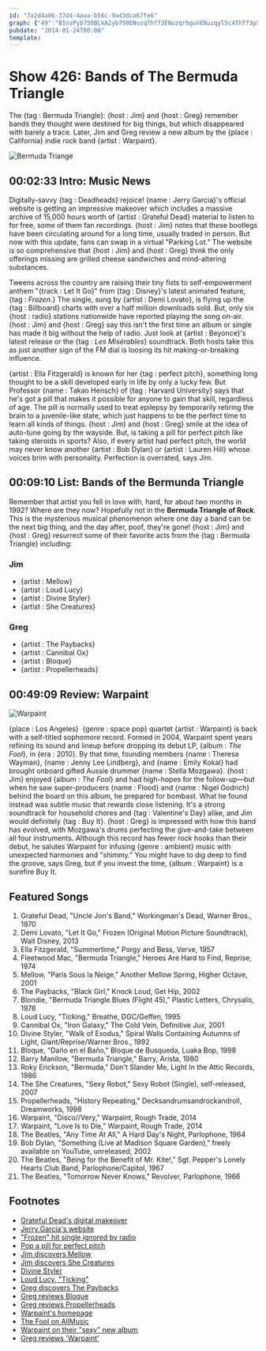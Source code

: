 ```yaml
---
id: "7a2d4a06-37d4-4aaa-b56c-9a43dca67fe6"
graph: {"49":"BInsPyb750BLkA2yb750ENuzqThff3ENuzqrhgunENuzqylSc4Thff3p5o0ieri67ojdGW6hj6LojdGW6hj6LoJ4kB","FA":"","29X":"WmINyuFfRSWmINyzYRpk3SP7dWmINy2fIibWmINyEqVOFWmINyBLNrzWmINyWmINyxLTb8WmINyvnhd197qipX6cfd2fIibBEScE2fIibmZpSV97qipBHm1G2fIib97qip2fIib3SP7d"}
pubdate: "2014-01-24T00:00"
template: 
---
```






# Show 426: Bands of The Bermuda Triangle

The {tag : Bermuda Triangle}: {host : Jim} and {host : Greg} remember bands they thought were destined for big things, but which disappeared with barely a trace. Later, Jim and Greg review a new album by the {place : California} indie rock band {artist : Warpaint}.

![Bermuda Triange](https://static.soundopinions.org/images/2014/bermudatriangle.jpg)



## 00:02:33 Intro: Music News

Digitally-savvy {tag : Deadheads} rejoice! {name : Jerry Garcia}'s official website is getting an impressive makeover which includes a massive archive of 15,000 hours worth of {artist : Grateful Dead} material to listen to for free, some of them fan recordings. {host : Jim} notes that these bootlegs have been circulating around for a long time, usually traded in person. But now with this update, fans can swap in a virtual "Parking Lot." The website is so comprehensive that {host : Jim} and {host : Greg} think the only offerings missing are grilled cheese sandwiches and mind-altering substances.

Tweens across the country are raising their tiny fists to self-empowerment anthem "{track : Let It Go}" from {tag : Disney}'s latest animated feature, {tag : *Frozen*.} The single, sung by {artist : Demi Lovato}, is flying up the {tag : Billboard} charts with over a half million downloads sold. But, only six {host : radio} stations nationwide have reported playing the song on-air. {host : Jim} and {host : Greg} say this isn't the first time an album or single has made it big without the help of radio. Just look at {artist : Beyonce}'s latest release or the {tag : *Les Misérables*} soundtrack. Both hosts take this as just another sign of the FM dial is loosing its hit making-or-breaking influence.

{artist : Ella Fitzgerald} is known for her {tag : perfect pitch}, something long thought to be a skill developed early in life by only a lucky few. But Professor {name : Takao Hensch} of {tag : Harvard University} says that he's got a pill that makes it possible for anyone to gain that skill, regardless of age. The pill is normally used to treat epilepsy by temporarily retiring the brain to a juvenile-like state, which just happens to be the perfect time to learn all kinds of things. {host : Jim} and {host : Greg} smile at the idea of auto-tune going by the wayside. But, is taking a pill for perfect pitch like taking steroids in sports? Also, if every artist had perfect pitch, the world may never know another {artist : Bob Dylan} or {artist : Lauren Hill} whose voices brim with personality. Perfection is overrated, says Jim.



## 00:09:10 List: Bands of the Bermunda Triangle

Remember that artist you fell in love with, hard, for about two months in 1992? Where are they now? Hopefully not in the **Bermuda Triangle of Rock**. This is the mysterious musical phenomenon where one day a band can be the next big thing, and the day after, poof, they're gone! {host : Jim} and {host : Greg} resurrect some of their favorite acts from the {tag : Bermuda Triangle} including:


### Jim

- {artist : Mellow}
- {artist : Loud Lucy}
- {artist : Divine Styler}
- {artist : She Creatures}


### Greg

- {artist : The Paybacks}
- {artist : Cannibal Ox}
- {artist : Bloque}
- {artist : Propellerheads}



## 00:49:09 Review: Warpaint

![Warpaint](https://static.soundopinions.org/assets/426/29X0.jpg)

{place : Los Angeles}  {genre : space pop} quartet {artist : Warpaint} is back with a self-titled sophomore record. Formed in 2004, Warpaint spent years refining its sound and lineup before dropping its debut LP, {album : *The Fool*}, in {era : 2010}. By that time, founding members {name : Theresa Wayman}, {name : Jenny Lee Lindberg}, and {name : Emily Kokal} had brought onboard gifted Aussie drummer {name : Stella Mozgawa}. {host : Jim} enjoyed {album : *The Fool*} and had high-hopes for the follow-up—but when he saw super-producers {name : Flood} and {name : Nigel Godrich} behind the board on this album, he prepared for bombast. What he found instead was subtle music that rewards close listening. It's a strong soundtrack for household chores and {tag : Valentine's Day} alike, and Jim would definitely {tag : Buy It}. {host : Greg} is impressed with how this band has evolved, with Mozgawa's drums perfecting the give-and-take between all four instruments. Although this record has fewer rock hooks than their debut, he salutes Warpaint for infusing {genre : ambient} music with unexpected harmonies and "shimmy." You might have to dig deep to find the groove, says Greg, but if you invest the time, {album : Warpaint} is a surefire Buy It.



## Featured Songs

1. Grateful Dead, "Uncle Jon's Band," Workingman's Dead, Warner Bros., 1970
2. Demi Lovato, "Let It Go," Frozen (Original Motion Picture Soundtrack), Walt Disney, 2013
3. Ella Fitzgerald, "Summertime," Porgy and Bess, Verve, 1957
4. Fleetwood Mac, "Bermuda Triangle," Heroes Are Hard to Find, Reprise, 1974
5. Mellow, "Paris Sous la Neige," Another Mellow Spring, Higher Octave, 2001
6. The Paybacks, "Black Girl," Knock Loud, Get Hip, 2002
7. Blondie, "Bermuda Triangle Blues (Flight 45)," Plastic Letters, Chrysalis, 1978
8. Loud Lucy, "Ticking," Breathe, DGC/Geffen, 1995
9. Cannibal Ox, "Iron Galaxy," The Cold Vein, Definitive Jux, 2001
10. Divine Styler, "Walk of Exodus," Spiral Walls Containing Autumns of Light, Giant/Reprise/Warner Bros., 1992
11. Bloque, "Daño en el Baño," Bloque de Busqueda, Luaka Bop, 1998
12. Barry Manilow, "Bermuda Triangle," Barry, Arista, 1980
13. Roky Erickson, "Bermuda," Don't Slander Me, Light In the Attic Records, 1986
14. The She Creatures, "Sexy Robot," Sexy Robot (Single), self-released, 2007
15. Propellerheads, "History Repeating," Decksandrumsandrockandroll, Dreamworks, 1998
16. Warpaint, "Disco//Very," Warpaint, Rough Trade, 2014
17. Warpaint, "Love Is to Die," Warpaint, Rough Trade, 2014
18. The Beatles, "Any Time At All," A Hard Day's Night, Parlophone, 1964
19. Bob Dylan, "Something (Live at Madison Square Garden)," freely available on YouTube, unreleased, 2002
20. The Beatles, "Being for the Benefit of Mr. Kite!," Sgt. Pepper's Lonely Hearts Club Band, Parlophone/Capitol, 1967
21. The Beatles, "Tomorrow Never Knows," Revolver, Parlophone, 1966



## Footnotes

- [Grateful Dead's digital makeover](http://www.rollingstone.com/music/news/jerry-garcia-gets-a-digital-makeover-20140117)
- [Jerry Garcia's website](http://jerrygarcia.com/)
- ["Frozen" hit single ignored by radio](http://www.billboard.com/biz/articles/news/radio/5876982/frozen-the-no-1-album-thats-been-ignored-by-radio)
- [Pop a pill for perfect pitch](http://www.npr.org/2014/01/04/259552442/want-perfect-pitch-you-could-pop-a-pill-for-that)
- [Jim discovers Mellow](http://www.jimdero.com/News2001/NewsSXSW2mar19.htm)
- [Jim discovers She Creatures](http://www.jimdero.com/News%202009/SXSWFemme.htm)
- [Divine Styler](http://www.allmusic.com/artist/divine-styler-mn0000178513)
- [Loud Lucy, "Ticking"](http://www.youtube.com/watch?v=iTGtcLZkU9c)
- [Greg discovers The Paybacks](http://articles.chicagotribune.com/2007-03-09/entertainment/0703080409_1_band-southwest-music-self-releasing)
- [Greg reviews Bloque](http://articles.chicagotribune.com/1998-10-11/news/9810110275_1_bloque-rock-en-espanol-bands-luaka-bop)
- [Greg reviews Propellerheads](http://articles.chicagotribune.com/1998-04-26/news/9804260375_1_la-soul-jungle-brothers-shirley-bassey)
- [Warpaint's homepage](http://warpaintwarpaint.com/)
- [The Fool on AllMusic](http://www.allmusic.com/album/the-fool-mw0002048627)
- [Warpaint on their "sexy" new album](http://www.theguardian.com/music/2014/jan/11/warpaint-sexy-new-album)
- [Greg reviews 'Warpaint'](http://www.chicagotribune.com/entertainment/music/turnitup/chi-warpaint-review-kot-20140121,0,5729270.column)
